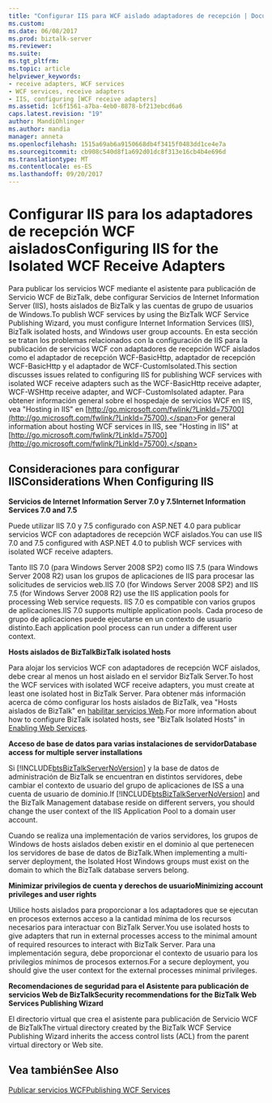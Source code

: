 ```yaml
---
title: "Configurar IIS para WCF aislado adaptadores de recepción | Documentos de Microsoft"
ms.custom: 
ms.date: 06/08/2017
ms.prod: biztalk-server
ms.reviewer: 
ms.suite: 
ms.tgt_pltfrm: 
ms.topic: article
helpviewer_keywords:
- receive adapters, WCF services
- WCF services, receive adapters
- IIS, configuring [WCF receive adapters]
ms.assetid: 1c6f1561-a7ba-4eb0-8878-bf213ebcd6a6
caps.latest.revision: "19"
author: MandiOhlinger
ms.author: mandia
manager: anneta
ms.openlocfilehash: 1515a69ab6a9150668db4f3415f0483dd1ce4e7a
ms.sourcegitcommit: cb908c540d8f1a692d01dc8f313e16cb4b4e696d
ms.translationtype: MT
ms.contentlocale: es-ES
ms.lasthandoff: 09/20/2017
---
```

# <a name="configuring-iis-for-the-isolated-wcf-receive-adapters"></a><span data-ttu-id="1e561-102">Configurar IIS para los adaptadores de recepción WCF aislados</span><span class="sxs-lookup"><span data-stu-id="1e561-102">Configuring IIS for the Isolated WCF Receive Adapters</span></span>
<span data-ttu-id="1e561-103">Para publicar los servicios WCF mediante el asistente para publicación de Servicio WCF de BizTalk, debe configurar Servicios de Internet Information Server (IIS), hosts aislados de BizTalk y las cuentas de grupo de usuarios de Windows.</span><span class="sxs-lookup"><span data-stu-id="1e561-103">To publish WCF services by using the BizTalk WCF Service Publishing Wizard, you must configure Internet Information Services (IIS), BizTalk isolated hosts, and Windows user group accounts.</span></span> <span data-ttu-id="1e561-104">En esta sección se tratan los problemas relacionados con la configuración de IIS para la publicación de servicios WCF con adaptadores de recepción WCF aislados como el adaptador de recepción WCF-BasicHttp, adaptador de recepción WCF-BasicHttp y el adaptador de WCF-CustomIsolated.</span><span class="sxs-lookup"><span data-stu-id="1e561-104">This section discusses issues related to configuring IIS for publishing WCF services with isolated WCF receive adapters such as the WCF-BasicHttp receive adapter, WCF-WSHttp receive adapter, and WCF-CustomIsolated adapter.</span></span> <span data-ttu-id="1e561-105">Para obtener información general sobre el hospedaje de servicios WCF en IIS, vea "Hosting in IIS" en [http://go.microsoft.com/fwlink/?LinkId=75700](http://go.microsoft.com/fwlink/?LinkId=75700).</span><span class="sxs-lookup"><span data-stu-id="1e561-105">For general information about hosting WCF services in IIS, see "Hosting in IIS" at [http://go.microsoft.com/fwlink/?LinkId=75700](http://go.microsoft.com/fwlink/?LinkId=75700).</span></span>  
  
## <a name="considerations-when-configuring-iis"></a><span data-ttu-id="1e561-106">Consideraciones para configurar IIS</span><span class="sxs-lookup"><span data-stu-id="1e561-106">Considerations When Configuring IIS</span></span>  
 <span data-ttu-id="1e561-107">**Servicios de Internet Information Server 7.0 y 7.5**</span><span class="sxs-lookup"><span data-stu-id="1e561-107">**Internet Information Services 7.0 and 7.5**</span></span>  
  
 <span data-ttu-id="1e561-108">Puede utilizar IIS 7.0 y 7.5 configurado con ASP.NET 4.0 para publicar servicios WCF con adaptadores de recepción WCF aislados.</span><span class="sxs-lookup"><span data-stu-id="1e561-108">You can use IIS 7.0 and 7.5 configured with ASP.NET 4.0 to publish WCF services with isolated WCF receive adapters.</span></span>  
  
 <span data-ttu-id="1e561-109">Tanto IIS 7.0 (para Windows Server 2008 SP2) como IIS 7.5 (para Windows Server 2008 R2) usan los grupos de aplicaciones de IIS para procesar las solicitudes de servicios web.</span><span class="sxs-lookup"><span data-stu-id="1e561-109">IIS 7.0 (for Windows Server 2008 SP2) and IIS 7.5 (for Windows Server 2008 R2) use the IIS application pools for processing Web service requests.</span></span> <span data-ttu-id="1e561-110">IIS 7.0 es compatible con varios grupos de aplicaciones.</span><span class="sxs-lookup"><span data-stu-id="1e561-110">IIS 7.0 supports multiple application pools.</span></span> <span data-ttu-id="1e561-111">Cada proceso de grupo de aplicaciones puede ejecutarse en un contexto de usuario distinto.</span><span class="sxs-lookup"><span data-stu-id="1e561-111">Each application pool process can run under a different user context.</span></span>  
  
 <span data-ttu-id="1e561-112">**Hosts aislados de BizTalk**</span><span class="sxs-lookup"><span data-stu-id="1e561-112">**BizTalk isolated hosts**</span></span>  
  
 <span data-ttu-id="1e561-113">Para alojar los servicios WCF con adaptadores de recepción WCF aislados, debe crear al menos un host aislado en el servidor BizTalk Server.</span><span class="sxs-lookup"><span data-stu-id="1e561-113">To host the WCF services with isolated WCF receive adapters, you must create at least one isolated host in BizTalk Server.</span></span> <span data-ttu-id="1e561-114">Para obtener más información acerca de cómo configurar los hosts aislados de BizTalk, vea "Hosts aislados de BizTalk" en [habilitar servicios Web](../core/enabling-web-services.md).</span><span class="sxs-lookup"><span data-stu-id="1e561-114">For more information about how to configure BizTalk isolated hosts, see "BizTalk Isolated Hosts" in [Enabling Web Services](../core/enabling-web-services.md).</span></span>  
  
 <span data-ttu-id="1e561-115">**Acceso de base de datos para varias instalaciones de servidor**</span><span class="sxs-lookup"><span data-stu-id="1e561-115">**Database access for multiple server installations**</span></span>  
  
 <span data-ttu-id="1e561-116">Si [!INCLUDE[btsBizTalkServerNoVersion](../includes/btsbiztalkservernoversion-md.md)] y la base de datos de administración de BizTalk se encuentran en distintos servidores, debe cambiar el contexto de usuario del grupo de aplicaciones de ISS a una cuenta de usuario de dominio.</span><span class="sxs-lookup"><span data-stu-id="1e561-116">If [!INCLUDE[btsBizTalkServerNoVersion](../includes/btsbiztalkservernoversion-md.md)] and the BizTalk Management database reside on different servers, you should change the user context of the IIS Application Pool to a domain user account.</span></span>  
  
 <span data-ttu-id="1e561-117">Cuando se realiza una implementación de varios servidores, los grupos de Windows de hosts aislados deben existir en el dominio al que pertenecen los servidores de base de datos de BizTalk.</span><span class="sxs-lookup"><span data-stu-id="1e561-117">When implementing a multi-server deployment, the Isolated Host Windows groups must exist on the domain to which the BizTalk database servers belong.</span></span>  
  
 <span data-ttu-id="1e561-118">**Minimizar privilegios de cuenta y derechos de usuario**</span><span class="sxs-lookup"><span data-stu-id="1e561-118">**Minimizing account privileges and user rights**</span></span>  
  
 <span data-ttu-id="1e561-119">Utilice hosts aislados para proporcionar a los adaptadores que se ejecutan en procesos externos acceso a la cantidad mínima de los recursos necesarios para interactuar con BizTalk Server.</span><span class="sxs-lookup"><span data-stu-id="1e561-119">You use isolated hosts to give adapters that run in external processes access to the minimal amount of required resources to interact with BizTalk Server.</span></span> <span data-ttu-id="1e561-120">Para una implementación segura, debe proporcionar el contexto de usuario para los privilegios mínimos de procesos externos.</span><span class="sxs-lookup"><span data-stu-id="1e561-120">For a secure deployment, you should give the user context for the external processes minimal privileges.</span></span>  
  
 <span data-ttu-id="1e561-121">**Recomendaciones de seguridad para el Asistente para publicación de servicios Web de BizTalk**</span><span class="sxs-lookup"><span data-stu-id="1e561-121">**Security recommendations for the BizTalk Web Services Publishing Wizard**</span></span>  
  
 <span data-ttu-id="1e561-122">El directorio virtual que crea el asistente para publicación de Servicio WCF de BizTalk</span><span class="sxs-lookup"><span data-stu-id="1e561-122">The virtual directory created by the BizTalk WCF Service Publishing Wizard inherits the access control lists (ACL) from the parent virtual directory or Web site.</span></span>  
  
## <a name="see-also"></a><span data-ttu-id="1e561-123">Vea también</span><span class="sxs-lookup"><span data-stu-id="1e561-123">See Also</span></span>  
 [<span data-ttu-id="1e561-124">Publicar servicios WCF</span><span class="sxs-lookup"><span data-stu-id="1e561-124">Publishing WCF Services</span></span>](../core/publishing-wcf-services.md)